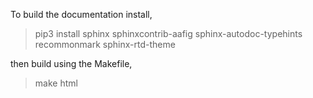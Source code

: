 To build the documentation install,

> pip3 install sphinx sphinxcontrib-aafig sphinx-autodoc-typehints recommonmark sphinx-rtd-theme

then build using the Makefile,

> make html
